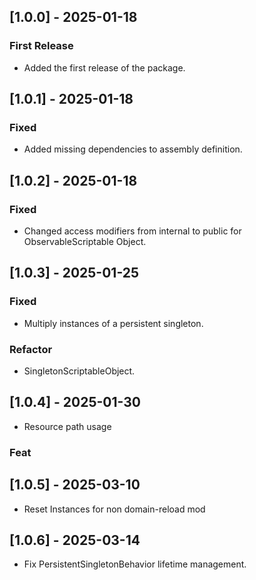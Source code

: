 ## [1.0.0] - 2025-01-18
### First Release
- Added the first release of the package.
## [1.0.1] - 2025-01-18
### Fixed
- Added missing dependencies to assembly definition.
## [1.0.2] - 2025-01-18
### Fixed
- Changed access modifiers from internal to public for ObservableScriptable Object.
## [1.0.3] - 2025-01-25
### Fixed
- Multiply instances of a persistent singleton.
### Refactor
- SingletonScriptableObject.
## [1.0.4] - 2025-01-30
- Resource path usage
### Feat
## [1.0.5] - 2025-03-10
- Reset Instances for non domain-reload mod
## [1.0.6] - 2025-03-14
- Fix PersistentSingletonBehavior lifetime management. 